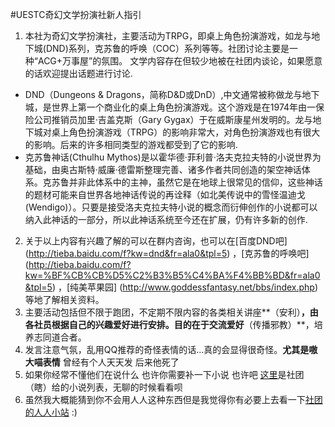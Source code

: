 #UESTC奇幻文学扮演社新人指引


1. 本社为奇幻文学扮演社，主要活动为TRPG，即桌上角色扮演游戏，如龙与地下城(DND)系列，克苏鲁的呼唤（COC）系列等等。社团讨论主要是一种“ACG+万事屋”的氛围。 文学内容存在但较少地被在社团内谈论，如果愿意的话欢迎提出话题进行讨论.
  - DND（Dungeons & Dragons，简称D&D或DnD）,中文通常被称做龙与地下城，是世界上第一个商业化的桌上角色扮演游戏。这个游戏是在1974年由一保险公司推销员加里·吉盖克斯（Gary Gygax）于在威斯康星州发明的。龙与地下城对桌上角色扮演游戏（TRPG）的影响非常大，对角色扮演游戏也有很大的影响。后来的许多相同类型的游戏都受到了它的影响.
  - 克苏鲁神话(Cthulhu Mythos)是以霍华德·菲利普·洛夫克拉夫特的小说世界为基础，由奥古斯特·威廉·德雷斯整理完善、诸多作者共同创造的架空神话体系。克苏鲁并非此体系中的主神，虽然它是在地球上很常见的信仰，这些神话的题材可能来自世界各地神话传说的再诠释（如北美传说中的雪怪温迪戈(Wendigo)）。只要是接受洛夫克拉夫特小说的概念而衍伸创作的小说都可以纳入此神话的一部分，所以此神话系统至今还在扩展，仍有许多新的创作.
2. 关于以上内容有兴趣了解的可以在群内咨询，也可以在[百度DND吧]
(http://tieba.baidu.com/f?kw=dnd&fr=ala0&tpl=5)
，[克苏鲁的呼唤吧]
(http://tieba.baidu.com/f?kw=%BF%CB%CB%D5%C2%B3%B5%C4%BA%F4%BB%BD&fr=ala0&tpl=5)
，[纯美苹果园]
(http://www.goddessfantasy.net/bbs/index.php)
等地了解相关资料。
3. 主要活动包括但不限于跑团，不定期不限内容的各类相关讲座**（安利）**，由各社员根据自己的兴趣爱好进行安排。目的在于交流爱好**（传播邪教）**，培养志同道合者。
4. 发言注意气氛，乱用QQ推荐的奇怪表情的话...真的会显得很奇怪。**尤其是嗷大喵表情** 曾经有个人天天发 后来他死了
5. 如果你经常不懂他们在说什么 也许你需要补一下小说 也许吧 [这里](https://github.com/SunskyXH/FACT/blob/master/NOVEL.md)是社团（瞎）给的小说列表，无聊的时候看看呗
6. 虽然我大概能猜到你不会用人人这种东西但是我觉得你有必要上去看一下[社团的人人小站](http://zhan.renren.com/fantasyuestc?checked=true) :)
